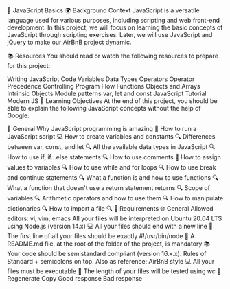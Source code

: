 🚀 JavaScript Basics
🌍 Background Context
JavaScript is a versatile language used for various purposes, including scripting and web front-end development. In this project, we will focus on learning the basic concepts of JavaScript through scripting exercises. Later, we will use JavaScript and jQuery to make our AirBnB project dynamic.

📚 Resources
You should read or watch the following resources to prepare for this project:

Writing JavaScript Code
Variables
Data Types
Operators
Operator Precedence
Controlling Program Flow
Functions
Objects and Arrays
Intrinsic Objects
Module patterns
var, let and const
JavaScript Tutorial
Modern JS
🎯 Learning Objectives
At the end of this project, you should be able to explain the following JavaScript concepts without the help of Google:

🌟 General
Why JavaScript programming is amazing 🤩
How to run a JavaScript script 💻
How to create variables and constants 🔍
Differences between var, const, and let 🔍
All the available data types in JavaScript 🔍
How to use if, if...else statements 🔍
How to use comments 📝
How to assign values to variables 🔍
How to use while and for loops 🔍
How to use break and continue statements 🔍
What a function is and how to use functions 🔍
What a function that doesn't use a return statement returns 🔍
Scope of variables 🔍
Arithmetic operators and how to use them 🔍
How to manipulate dictionaries 🔍
How to import a file 🔍
📝 Requirements
🌐 General
Allowed editors: vi, vim, emacs
All your files will be interpreted on Ubuntu 20.04 LTS using Node.js (version 14.x) 💻
All your files should end with a new line 📄
The first line of all your files should be exactly #!/usr/bin/node 🔑
A README.md file, at the root of the folder of the project, is mandatory 📚
Your code should be semistandard compliant (version 16.x.x). Rules of Standard + semicolons on top. Also as reference: AirBnB style 💻
All your files must be executable 🚀
The length of your files will be tested using wc 📏
Regenerate
Copy
Good response
Bad response